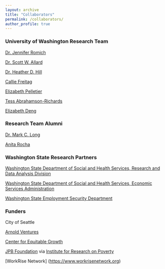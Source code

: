 ```yaml
---
layout: archive
title: "Collaborators"
permalink: /collaborators/
author_profile: true
---
```


### University of Washington Research Team

[Dr. Jennifer Romich](https://socialwork.uw.edu/faculty/professors/jennifer-romich)

[Dr. Scott W. Allard](https://evans.uw.edu/profile/scott-allard/)

[Dr. Heather D. Hill](https://evans.uw.edu/profile/heather-hill/)

[Callie Freitag](https://evans.uw.edu/profile/callie-freitag/)

[Elizabeth Pelletier](https://evans.uw.edu/profile/elizabeth-pelletier/)

[Tess Abrahamson-Richards](http://iwri.org/people/tess-abrahamson-richards-spokane/)

[Elizabeth Deng](https://www.linkedin.com/in/lizdeng/)

### Research Team Alumni

[Dr. Mark C. Long](https://profiles.ucr.edu/app/home/profile/marklong)

[Anita Rocha](https://csde.washington.edu/affiliates/anita-rocha/)

### Washington State Research Partners

[Washington State Department of Social and Health Services, Research and Data Analysis Division](https://www.dshs.wa.gov/ffa/research-and-data-analysis)

[Washington State Department of Social and Health Services, Economic Services Administration](https://www.dshs.wa.gov/esa)

[Washington State Employment Security Department](https://esd.wa.gov/)

### Funders

City of Seattle

[Arnold Ventures](https://www.arnoldventures.org/)

[Center for Equitable Growth](https://equitablegrowth.org/)

[JPB Foundation](https://www.jpbfoundation.org/) via [Institute for Research on Poverty](https://www.irp.wisc.edu/research/researcher-practitioner-evaluation-partnership-grants/)

[WorkRise Network] (https://www.workrisenetwork.org)

